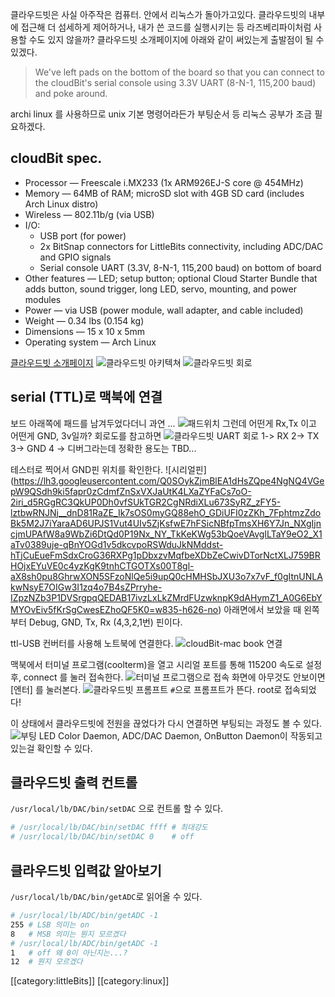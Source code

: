 
클라우드빗은 사실 아주작은 컴퓨터. 안에서 리눅스가 돌아가고있다. 클라우드빗의 내부에 접근해 더 섬세하게 제어하거나, 내가 쓴 코드를 실행시키는 등 라즈베리파이처럼 사용할 수도 있지 않을까? 클라우드빗 소개페이지에 아래와 같이 써있는게  출발점이 될 수 있겠다.
>We've left pads on the bottom of the board so that you can connect to the cloudBit's serial console using 3.3V UART (8-N-1, 115,200 baud) and poke around.

archi linux 를 사용하므로 unix 기본 명령어라든가 부팅순서 등 리눅스 공부가 조금 필요하겠다.

## cloudBit spec.
* Processor — Freescale i.MX233 (1x ARM926EJ-S core @ 454MHz)
* Memory — 64MB of RAM; microSD slot with 4GB SD card (includes Arch Linux distro)
* Wireless — 802.11b/g (via USB)
* I/O:
    * USB port (for power)
    * 2x BitSnap connectors for LittleBits connectivity, including ADC/DAC and GPIO signals
    * Serial console UART (3.3V, 8-N-1, 115,200 baud) on bottom of board
* Other features — LED; setup button; optional Cloud Starter Bundle that adds button, sound trigger, long LED, servo, mounting, and power modules
* Power — via USB (power module, wall adapter, and cable included)
* Weight — 0.34 lbs (0.154 kg)
* Dimensions — 15 x 10 x 5mm
* Operating system — Arch Linux

[클라우드빗 소개페이지](https://shop.littlebits.cc/products/cloudbit)
![클라우드빗 아키텍쳐](http://files.linuxgizmos.com/littlebits_cloudbit_arch.jpg)
![클라우드빗 회로](https://cl.ly/ndqb/Image%202017-11-12%20at%205.57.39%20AM.png)

## serial (TTL)로 맥북에 연결
보드 아래쪽에 패드를 남겨두었다더니 과연 ...
![패드위치](https://cl.ly/neUV/download/[c0843884e9c98a8ea66b5b7d7bb7c0d3]_Image%202017-11-12%20at%206.14.32%20AM.png)
그런데 어떤게  Rx,Tx 이고 어떤게 GND, 3v일까?
회로도를 참고하면
![클라우드빗 UART 회로](https://cl.ly/ndww/Image%202017-11-12%20at%206.17.49%20AM.png)
1-> RX
2-> TX
3-> GND
4 -> 디버그라는데 정확한 용도는 TBD...

테스터로 찍어서 GND핀 위치를 확인한다.
![시리얼핀]
(https://lh3.googleusercontent.com/Q0SOykZjmBlEA1dHsZQpe4NgNQ4VGepW9QSdh9ki5fapr0zCdmfZnSxVXJaUtK4LXaZYFaCs7oO-2iri_d5RGgRC3QkUP0Dh0vfSUkTGR2CgNRdiXLu673SyRZ_zFY5-lztbwRNJNj__dnD81RaZE_Ik7sOS0myGQ88ehO_GDiUFI0zZKh_7FphtmzZdoBk5M2J7iYaraAD6UPJS1Vut4UIv5ZjKsfwE7hFSicNBfpTmsXH6Y7Jn_NXgIjncjmUPAfW8a9WbZi6DtQd0P19Nx_NY_TkKeKWg53bQoeVAvgILTaY9eO2_X1aTv0389uje-qBnYOGd1v5dkcvpoRSWduJkNMddst-hTjCuEueFmSdxCroG36RXPg1pDbxzvMqfbeXDbZeCwivDTorNctXLJ759BRHOjxEYuVE0c4yzKgK9tnhCTGOTXs00T8gl-aX8sh0pu8GhrwXON5SFzoNlQe5i9upQ0cHMHSbJXU3o7x7vF_f0gItnUNLAkwNsyE7OIGw3I1zq4o7B4sZPrryhe-IZpzNZb3P1DVSrgpqQEDAB17ivzLxLkZMrdFUzwknpK9dAHymZ1_A0G6EbYMYOvEiv5fKrSgCwesEZhoQF5K0=w835-h626-no)
아래면에서 보았을 때 왼쪽부터 Debug, GND, Tx, Rx (4,3,2,1번) 핀이다.

ttl-USB 컨버터를 사용해 노트북에 연결한다.
![cloudBit-mac book 연결](https://lh3.googleusercontent.com/zfGTdrtgMlg92zX_AcJ19In33y8oRMT0tePVq0WICoH33DvMnmapWY0zV7Cz-snIQ72n0PNOwenccVRLeqANCn8bTkRUz0JgqyYj77TIl7_wwT-ermfRlHJu38OF_g_K2AD23R6ofdpLu_NI8TCysQebuvdIP4zrGcq7iD6chyYMTRUbsc0Lv21igOZ0SPlTNWPZZsrZ8oDiU06e1-rc993SCxt1WjfsB6R3ZPYAmSbsy0EwcWahLi37VcLO1oKcvrttBMb8EB_F7DgzCkdXPoUg0rsU3NWl-rZ9u-HkAosacbS_ojGSl3dkiTVXoQvMR5QjW840quFHW5iRFMpFazH5y7W_TVVX5IwVBuAsLKAGA6L1h7j6k2P-SLzGaSns0xFP30LlUaAKEtbX6CojIEtalck1ybPZXAfkbltn_XmpfqQgfLoXv65qNoY1X5a822kEG7OmEkMTPQWEThdY5Pl6AnuMbYQ7oOBiIeGA7XV40FvztZhZAih5VXArqGcWzvZg0UTbWPagTqG-YN6PWqYgKALoYWiwK-xqWFjVpJM8H7r5Pa37qggCmD1I2p6VaX9g4UX2Eg37hWic3izQxrYbr7_d2UyYDhj277CM5I8=w835-h626-no)

맥북에서 터미널 프로그램(coolterm)을 열고 시리얼 포트를 통해 115200 속도로 설정 후, connect 를 눌러 접속한다.
![터미널 프로그램으로 접속](https://cl.ly/ndRv/Image%202017-11-12%20at%206.50.59%20AM.png)
화면에 아무것도 안보이면 [엔터] 를 눌러본다.
![클라우드빗 프롬프트](https://cl.ly/neFw/Image%202017-11-12%20at%206.55.10%20AM.png)
`#`으로 프롬프트가 뜬다. root로 접속되었다!

이 상태에서 클라우드빗에 전원을 끊었다가 다시 연결하면 부팅되는 과정도 볼 수 있다.
![부팅](https://cl.ly/nd2U/Image%202017-11-12%20at%207.21.20%20AM.png)
LED Color Daemon,  ADC/DAC Daemon, OnButton Daemon이 작동되고있는걸 확인할 수 있다.

## 클라우드빗 출력 컨트롤
`/usr/local/lb/DAC/bin/setDAC` 으로 컨트롤 할 수 있다.
``` bash
# /usr/local/lb/DAC/bin/setDAC ffff	# 최대강도
# /usr/local/lb/DAC/bin/setDAC 0	# off
```

## 클라우드빗 입력값 알아보기
`/usr/local/lb/DAC/bin/getADC`로 읽어올 수 있다.
``` bash
# /usr/local/lb/ADC/bin/getADC -1
255	# LSB 의미는 on
8	# MSB 의미는 뭔지 모르겠다
# /usr/local/lb/ADC/bin/getADC -1
1	# off 왜 0이 아닌지는...?
12	# 뭔지 모르겠다
```

[[category:littleBits]]
[[category:linux]]
